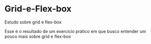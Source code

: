 # Grid-e-Flex-box
Estudo sobre grid e flex-box

Esse é o resultado de um exercicio prático em que busco entender um pouco mais sobre grid e flex-box 
